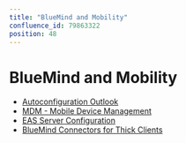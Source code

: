```yaml
---
title: "BlueMind and Mobility"
confluence_id: 79863322
position: 48
---
```

# BlueMind and Mobility


- [Autoconfiguration Outlook](/Guide_de_l_administrateur/BlueMind_et_mobilité/Autoconfiguration_Outlook/)
- [MDM - Mobile Device Management](/Guide_de_l_administrateur/BlueMind_et_mobilité/MDM_Mobile_Device_Management/)
- [EAS Server Configuration](/Guide_de_l_administrateur/BlueMind_et_mobilité/Configuration_du_serveur_EAS/)
- [BlueMind Connectors for Thick Clients](/Guide_de_l_administrateur/BlueMind_et_mobilité/Les_connecteurs_BlueMind_pour_clients_lourds/)


